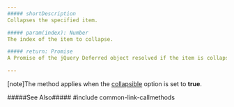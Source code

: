 ```yaml
---
##### shortDescription
Collapses the specified item.

##### param(index): Number
The index of the item to collapse.

##### return: Promise
A Promise of the jQuery Deferred object resolved if the item is collapsed and rejected if it is not.

---
```

[note]The method applies when the [collapsible](/api-reference/10%20UI%20Widgets/dxAccordion/1%20Configuration/collapsible.md '/Documentation/ApiReference/UI_Widgets/dxAccordion/Configuration/#collapsible') option is set to **true**.

#####See Also#####
#include common-link-callmethods